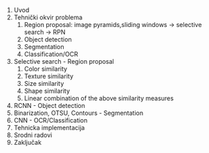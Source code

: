 1) Uvod
2) Tehnički okvir problema
   1) Region proposal: image pyramids,sliding windows -> selective search -> RPN
   2) Object detection
   3) Segmentation
   4) Classification/OCR
3) Selective search - Region proposal
   1) Color similarity
   2) Texture similarity
   3) Size similarity
   4) Shape similarity
   5) Linear combination of the above similarity measures
5) RCNN - Object detection
6) Binarization, OTSU, Contours - Segmentation
7) CNN - OCR/Classification
8) Tehnicka implementacija
9) Srodni radovi
10) Zaključak